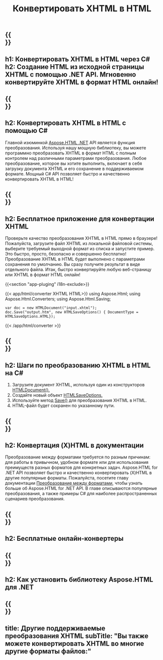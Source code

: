﻿---
translation: true
template: /templates/_template-conversion-child.md
title: Конвертировать XHTML в HTML
description: Преобразование XHTML в HTML на C#. Легко используйте API в любом приложении .NET. Попробуйте онлайн-конвертер XHTML в HTML бесплатно!
url: /net/conversion/xhtml-to-html/
family: html
platformtag: net
feature: conversion
informat: XHTML
outformat: HTML
otherformats: PDF XPS DOCX GIF JPEG PNG TIFF BMP MHTML MD
---

{{<section banner>}}
---
h1: Конвертировать XHTML в HTML через C#
h2: Создание HTML из исходной страницы XHTML с помощью .NET API. Мгновенно конвертируйте XHTML в формат HTML онлайн!
---

{{<section overview>}}
---
h2: Конвертировать XHTML в HTML с помощью C#
---

Главной изюминкой [Aspose.HTML .NET](https://products.aspose.com/html/net/) API является функция преобразования. Используя нашу мощную библиотеку, вы можете программно преобразовать XHTML в формат HTML с полным контролем над различными параметрами преобразования. Любое преобразование, которое вы хотите выполнить, включает в себя загрузку документа XHTML и его сохранение в поддерживаемом формате. Мощный C# API позволяет быстро и качественно конвертировать XHTML в HTML!

{{<section demos>}}
---
h2: Бесплатное приложение для конвертации XHTML
---

Проверьте качество преобразования XHTML в HTML прямо в браузере! Пожалуйста, загрузите файл XHTML из локальной файловой системы, выберите требуемый выходной формат из списка и запустите пример. Это быстро, просто, безопасно и совершенно бесплатно! Преобразование XHTML в HTML будет выполнено с параметрами сохранения по умолчанию. Вы сразу получите результат в виде отдельного файла. Итак, быстро конвертируйте любую веб-страницу или XHTML в формат HTML онлайн!

{{<section "app-pluging" i18n-exclude>}}

{{< app/html/converter XHTML HTML>}}
using Aspose.Html;
using Aspose.Html.Converters;
using Aspose.Html.Saving;

    var doc = new HTMLDocument("input.xhtml");
    doc.Save("output.htm", new HTMLSaveOptions() { DocumentType = HTMLSaveOptions.HTML});

{{< /app/html/converter >}}

{{<section steps>}}
---
h2: Шаги по преобразованию XHTML в HTML на C#
---

1. Загрузите документ XHTML, используя один из конструкторов [HTMLDocument().](https://reference.aspose.com/html/net/aspose.html/htmldocument/)
1. Создайте новый объект [HTMLSaveOptions.](https://reference.aspose.com/html/net/aspose.html.saving/htmlsaveoptions/)
1. Используйте метод [Save()](https://reference.aspose.com/html/net/aspose.html/htmldocument/save/) для преобразования XHTML в HTML.
1. HTML-файл будет сохранен по указанному пути.

{{<section documentation>}}
---
h2: Конвертация (X)HTML в документации
---

Преобразование между форматами требуется по разным причинам: для работы в привычном, удобном формате или для использования преимуществ разных форматов для конкретных задач. Aspose.HTML for .NET API позволяет быстро и качественно конвертировать (X)HTML в другие популярные форматы. Пожалуйста, посетите главу документации <a href="https://docs.aspose.com/html/net/converting-between-formats/" target="_blank">Преобразование между форматами</a>, чтобы узнать больше об Aspose.HTML for .NET API. В главе описываются популярные преобразования, а также примеры C# для наиболее распространенных сценариев преобразования.

{{<section online-converters>}}
---
h2: Бесплатные онлайн-конвертеры
---

{{<section get-started>}}
---
h2: Как установить библиотеку Aspose.HTML для .NET
---

{{<section other-conversions>}}
---
title: Другие поддерживаемые преобразования XHTML
subTitle: "Вы также можете конвертировать XHTML во многие другие форматы файлов:"
---